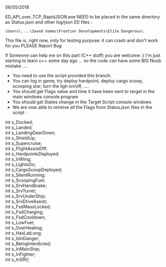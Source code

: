 06/05/2018

ED_API_over_TCP_RapidJSON.exe NEED to be placed in the same directory as Status.json and other log/json ED files :
```
\Users\....\Saved Games\Frontier Developments\Elite Dangerous\
```
This file is, right now, only for testing purpose: it can crash and don't work for you PLEASE Report Bug

If Someone can help me on this part (C++ stuff) you are welcome :) I'm just starting to learn c++ some day ago ... so the code can have some BIG Noob mistake ....

* You need to use the script provided this branch.
* You can log in game, try deploy hardpoint, deploy cargo scoop, scooping star, turn the ligh on/off, ....
* You should get Flags value and time it have been sent to target in the main windows console program
* You should get States change in the Target Script console windows
* We are now able to retreive all the Flags from Status.json files in the script :

int s_Docked;  
int s_Landed;  
int s_LandingGearDown;  
int s_ShieldUp;  
int s_Supercruise;  
int s_FlightAssistOff;  
int s_HardpointsDeployed;  
int s_InWing;  
int s_LightsOn;  
int s_CargoScoopDeployed;  
int s_SilentRunning;  
int s_ScoopingFuel;  
int s_SrvHandbrake;  
int s_SrvTurret;  
int s_SrvUnderShip;  
int s_SrvDriveAssist;  
int s_FsdMassLocked;  
int s_FsdCharging;  
int s_FsdCooldown;  
int s_LowFuel;  
int s_OverHeating;  
int s_HasLatLong;  
int s_IsInDanger;  
int s_BeingInterdicted;  
int s_InMainShip;  
int s_InFighter;  
int s_InSRV;